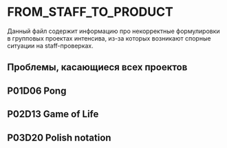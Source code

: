 # FROM_STAFF_TO_PRODUCT

Данный файл содержит информацию про некорректные формулировки в групповых проектах интенсива, из-за которых возникают спорные ситуации на staff-проверках.

## Проблемы, касающиеся всех проектов

## P01D06 Pong 

## P02D13 Game of Life 

## P03D20 Polish notation 